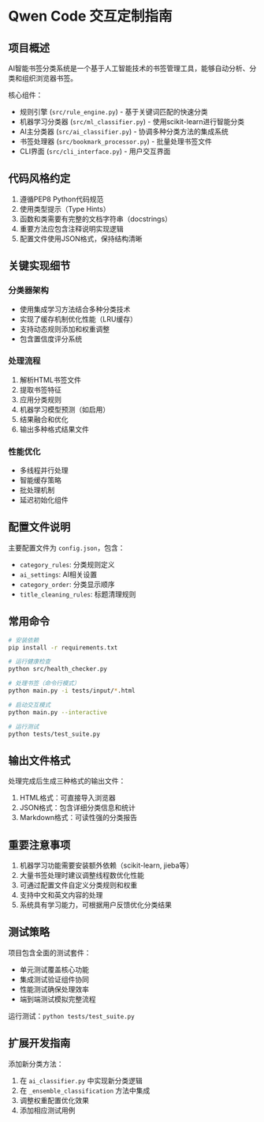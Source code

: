# Qwen Code 交互定制指南

## 项目概述

AI智能书签分类系统是一个基于人工智能技术的书签管理工具，能够自动分析、分类和组织浏览器书签。

核心组件：
- 规则引擎 (`src/rule_engine.py`) - 基于关键词匹配的快速分类
- 机器学习分类器 (`src/ml_classifier.py`) - 使用scikit-learn进行智能分类
- AI主分类器 (`src/ai_classifier.py`) - 协调多种分类方法的集成系统
- 书签处理器 (`src/bookmark_processor.py`) - 批量处理书签文件
- CLI界面 (`src/cli_interface.py`) - 用户交互界面

## 代码风格约定

1. 遵循PEP8 Python代码规范
2. 使用类型提示（Type Hints）
3. 函数和类需要有完整的文档字符串（docstrings）
4. 重要方法应包含注释说明实现逻辑
5. 配置文件使用JSON格式，保持结构清晰

## 关键实现细节

### 分类器架构
- 使用集成学习方法结合多种分类技术
- 实现了缓存机制优化性能（LRU缓存）
- 支持动态规则添加和权重调整
- 包含置信度评分系统

### 处理流程
1. 解析HTML书签文件
2. 提取书签特征
3. 应用分类规则
4. 机器学习模型预测（如启用）
5. 结果融合和优化
6. 输出多种格式结果文件

### 性能优化
- 多线程并行处理
- 智能缓存策略
- 批处理机制
- 延迟初始化组件

## 配置文件说明

主要配置文件为 `config.json`，包含：
- `category_rules`: 分类规则定义
- `ai_settings`: AI相关设置
- `category_order`: 分类显示顺序
- `title_cleaning_rules`: 标题清理规则

## 常用命令

```bash
# 安装依赖
pip install -r requirements.txt

# 运行健康检查
python src/health_checker.py

# 处理书签（命令行模式）
python main.py -i tests/input/*.html

# 启动交互模式
python main.py --interactive

# 运行测试
python tests/test_suite.py
```

## 输出文件格式

处理完成后生成三种格式的输出文件：
1. HTML格式：可直接导入浏览器
2. JSON格式：包含详细分类信息和统计
3. Markdown格式：可读性强的分类报告

## 重要注意事项

1. 机器学习功能需要安装额外依赖（scikit-learn, jieba等）
2. 大量书签处理时建议调整线程数优化性能
3. 可通过配置文件自定义分类规则和权重
4. 支持中文和英文内容的处理
5. 系统具有学习能力，可根据用户反馈优化分类结果

## 测试策略

项目包含全面的测试套件：
- 单元测试覆盖核心功能
- 集成测试验证组件协同
- 性能测试确保处理效率
- 端到端测试模拟完整流程

运行测试：`python tests/test_suite.py`

## 扩展开发指南

添加新分类方法：
1. 在 `ai_classifier.py` 中实现新分类逻辑
2. 在 `_ensemble_classification` 方法中集成
3. 调整权重配置优化效果
4. 添加相应测试用例
